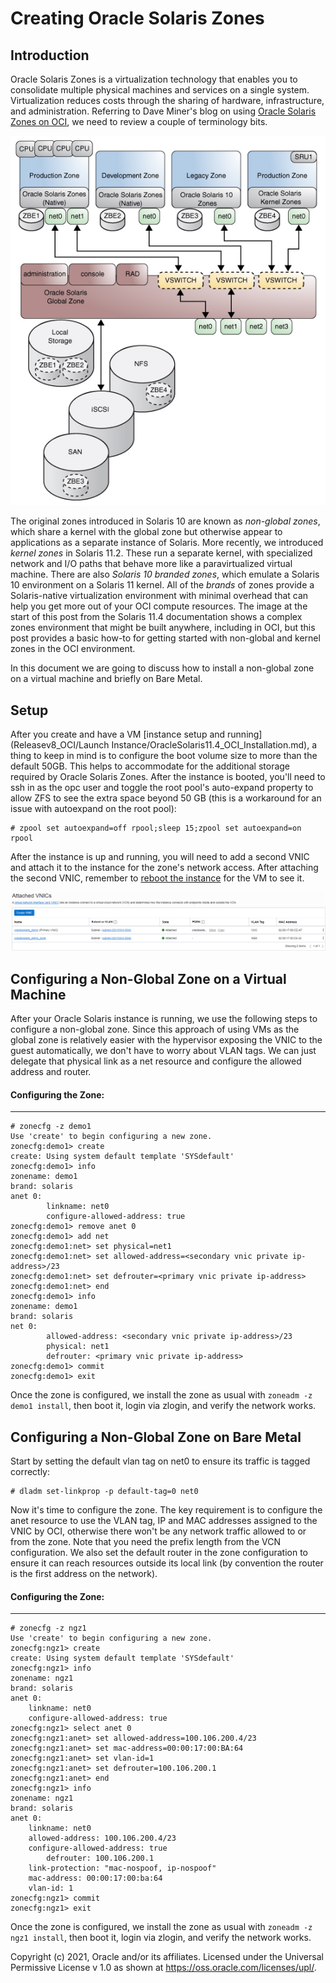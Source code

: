 # Creating Oracle Solaris Zones



## Introduction

Oracle Solaris Zones is a virtualization technology that enables you to consolidate multiple physical machines and services on a single system. Virtualization reduces costs through the sharing of hardware, infrastructure, and administration. Referring to Dave Miner's blog on using [Oracle Solaris Zones on OCI](https://blogs.oracle.com/solaris/using-solaris-zones-on-oracle-cloud-infrastructure-v2), we need to review a couple of terminology bits.

![](Images/solaris_zones.jpg)

The original zones introduced in Solaris 10 are known as *non-global zones*, which share a kernel with the global zone but otherwise appear to applications as a separate instance of Solaris. More recently, we introduced *kernel zones* in Solaris 11.2. These run a separate kernel, with specialized network and I/O paths that behave more like a paravirtualized virtual machine. There are also *Solaris 10 branded zones*, which emulate a Solaris 10 environment on a Solaris 11 kernel. All of the *brands* of zones provide a Solaris-native virtualization environment with minimal overhead that can help you get more out of your OCI compute resources. The image at the start of this post from the Solaris 11.4 documentation shows a complex zones environment that might be built anywhere, including in OCI, but this post provides a basic how-to for getting started with non-global and kernel zones in the OCI environment.

In this document we are going to discuss how to install a non-global zone on a virtual machine and briefly on Bare Metal.



## Setup

After you create and have a VM [instance setup and running](Releasev8_OCI/Launch Instance/OracleSolaris11.4_OCI_Installation.md), a thing to keep in mind is to configure the boot volume size to more than the default 50GB. This helps to accommodate for the additional storage required by Oracle Solaris Zones. After the instance is booted, you'll need to ssh in as the opc user and toggle the root pool's auto-expand property to allow ZFS to see the extra space beyond 50 GB (this is a workaround for an issue with autoexpand on the root pool):

```
# zpool set autoexpand=off rpool;sleep 15;zpool set autoexpand=on rpool
```



After the instance is up and running, you will need to add a second VNIC and attach it to the instance for the zone's network access. After attaching the second VNIC, remember to <u>reboot the instance</u> for the VM to see it.



![](Images/attached_vnic.png)



## Configuring a Non-Global Zone on a Virtual Machine

After your Oracle Solaris instance is running, we use the following steps to configure a non-global zone. Since this approach of using VMs as the global zone is relatively easier with the hypervisor exposing the VNIC to the guest automatically, we don't have to worry about VLAN tags. We can just delegate that physical link as a net resource and configure the allowed address and router. 

#### Configuring the Zone:

------

```
# zonecfg -z demo1
Use 'create' to begin configuring a new zone.
zonecfg:demo1> create
create: Using system default template 'SYSdefault'
zonecfg:demo1> info
zonename: demo1
brand: solaris
anet 0:
        linkname: net0
        configure-allowed-address: true
zonecfg:demo1> remove anet 0
zonecfg:demo1> add net
zonecfg:demo1:net> set physical=net1
zonecfg:demo1:net> set allowed-address=<secondary vnic private ip-address>/23
zonecfg:demo1:net> set defrouter=<primary vnic private ip-address>
zonecfg:demo1:net> end
zonecfg:demo1> info
zonename: demo1
brand: solaris
net 0:
        allowed-address: <secondary vnic private ip-address>/23
        physical: net1
        defrouter: <primary vnic private ip-address>
zonecfg:demo1> commit
zonecfg:demo1> exit
```


Once the zone is configured, we install the zone as usual with `zoneadm -z demo1 install`, then boot it, login via zlogin, and verify the network works.



## Configuring a Non-Global Zone on Bare Metal

Start by setting the default vlan tag on net0 to ensure its traffic is tagged correctly:

```
# dladm set-linkprop -p default-tag=0 net0
```

Now it's time to configure the zone. The key requirement is to configure the anet resource to use the VLAN tag, IP and MAC addresses assigned to the VNIC by OCI, otherwise there won't be any network traffic allowed to or from the zone. Note that you need the prefix length from the VCN configuration. We also set the default router in the zone configuration to ensure it can reach resources outside its local link (by convention the router is the first address on the network).

#### Configuring the Zone:

------

```
# zonecfg -z ngz1
Use 'create' to begin configuring a new zone.
zonecfg:ngz1> create
create: Using system default template 'SYSdefault'
zonecfg:ngz1> info
zonename: ngz1
brand: solaris
anet 0:
	linkname: net0
	configure-allowed-address: true
zonecfg:ngz1> select anet 0
zonecfg:ngz1:anet> set allowed-address=100.106.200.4/23
zonecfg:ngz1:anet> set mac-address=00:00:17:00:BA:64
zonecfg:ngz1:anet> set vlan-id=1
zonecfg:ngz1:anet> set defrouter=100.106.200.1
zonecfg:ngz1:anet> end
zonecfg:ngz1> info
zonename: ngz1
brand: solaris
anet 0:
	linkname: net0
	allowed-address: 100.106.200.4/23
	configure-allowed-address: true
        defrouter: 100.106.200.1
	link-protection: "mac-nospoof, ip-nospoof"
	mac-address: 00:00:17:00:ba:64
	vlan-id: 1
zonecfg:ngz1> commit
zonecfg:ngz1> exit
```

Once the zone is configured, we install the zone as usual with `zoneadm -z ngz1 install`, then boot it, login via zlogin, and verify the network works.



Copyright (c) 2021, Oracle and/or its affiliates. Licensed under the Universal Permissive License v 1.0 as shown at https://oss.oracle.com/licenses/upl/.
